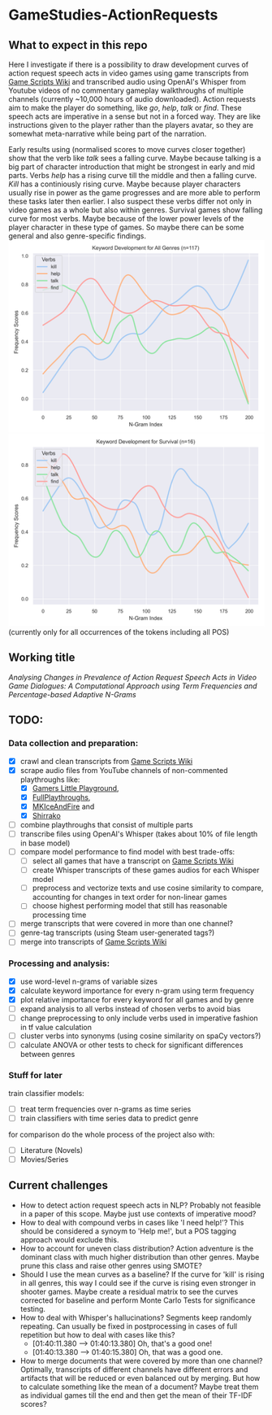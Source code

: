 # GameStudies-ActionRequests
## What to expect in this repo
Here I investigate if there is a possibility to draw development curves of action request speech acts in video games using game transcripts from [Game Scripts Wiki](https://game-scripts-wiki.blogspot.com/) and transcribed audio using OpenAI's Whisper from Youtube videos of no commentary gameplay walkthroughs of multiple channels (currently ~10,000 hours of audio downloaded). 
Action requests aim to make the player do something, like *go*, *help*, *talk* or *find*. 
These speech acts are imperative in a sense but not in a forced way. 
They are like instructions given to the player rather than the players avatar, so they are somewhat meta-narrative while being part of the narration. 

Early results using (normalised scores to move curves closer together) show that the verb like *talk* sees a falling curve. Maybe because talking is a big part of character introduction that might be strongest in early and mid parts. 
Verbs *help* has a rising curve till the middle and then a falling curve. *Kill* has a continiously rising curve. 
Maybe because player characters usually rise in power as the game progresses and are more able to perform these tasks later then earlier. 
I also suspect these verbs differ not only in video games as a whole but also within genres. 
Survival games show falling curve for most verbs. 
Maybe because of the lower power levels of the player character in these type of games. 
So maybe there can be some general and also genre-specific findings.
![Early general findings](data/results/plots/lineplot-All_Genres.png)
![Early survival findings](data/results/plots/lineplot-Survival.png)
(currently only for all occurrences of the tokens including all POS)

## Working title
*Analysing Changes in Prevalence of Action Request Speech Acts in Video Game Dialogues: A Computational Approach using Term Frequencies and Percentage-based Adaptive N-Grams*

## TODO:
### Data collection and preparation:
- [x] crawl and clean transcripts from [Game Scripts Wiki](https://game-scripts-wiki.blogspot.com/)
- [x] scrape audio files from YouTube channels of non-commented playthroughs like: 
  - [x] [Gamers Little Playground](https://www.youtube.com/@glp), 
  - [x] [FullPlaythroughs](https://www.youtube.com/@FullPlaythroughs), 
  - [x] [MKIceAndFire](https://www.youtube.com/@MKIceAndFire) and 
  - [x] [Shirrako](https://www.youtube.com/@Shirrako)
- [ ] combine playthroughs that consist of multiple parts
- [ ] transcribe files using OpenAI's Whisper (takes about 10% of file length in base model)
- [ ] compare model performance to find model with best trade-offs:
  - [ ] select all games that have a transcript on [Game Scripts Wiki](https://game-scripts-wiki.blogspot.com/)
  - [ ] create Whisper transcripts of these games audios for each Whisper model
  - [ ] preprocess and vectorize texts and use cosine similarity to compare, accounting for changes in text order for non-linear games
  - [ ] choose highest performing model that still has reasonable processing time
- [ ] merge transcripts that were covered in more than one channel?
- [ ] genre-tag transcripts (using Steam user-generated tags?)
- [ ] merge into transcripts of [Game Scripts Wiki](https://game-scripts-wiki.blogspot.com/)

### Processing and analysis:
- [x] use word-level n-grams of variable sizes
- [x] calculate keyword importance for every n-gram using term frequency
- [x] plot relative importance for every keyword for all games and by genre
- [ ] expand analysis to all verbs instead of chosen verbs to avoid bias
- [ ] change preprocessing to only include verbs used in imperative fashion in tf value calculation
- [ ] cluster verbs into synonyms (using cosine similarity on spaCy vectors?)
- [ ] calculate ANOVA or other tests to check for significant differences between genres

### Stuff for later
train classifier models:
- [ ] treat term frequencies over n-grams as time series
- [ ] train classifiers with time series data to predict genre

for comparison do the whole process of the project also with:
- [ ] Literature (Novels)
- [ ] Movies/Series

## Current challenges
- How to detect action request speech acts in NLP? Probably not feasible in a paper of this scope. Maybe just use contexts of imperative mood?
- How to deal with compound verbs in cases like 'I need help!'? This should be considered a synoym to 'Help me!', but a POS tagging approach would exclude this.
- How to account for uneven class distribution? Action adventure is the dominant class with much higher distribution than other genres. Maybe prune this class and raise other genres using SMOTE?
- Should I use the mean curves as a baseline? If the curve for 'kill' is rising in all genres, this way I could see if the curve is rising even stronger in shooter games. Maybe create a residual matrix to see the curves corrected for baseline and perform Monte Carlo Tests for significance testing.
- How to deal with Whisper's hallucinations? Segments keep randomly repeating. Can usually be fixed in postprocessing in cases of full repetition but how to deal with cases like this?
  - [01:40:11.380 --> 01:40:13.380]  Oh, that's a good one!
  - [01:40:13.380 --> 01:40:15.380]  Oh, that was a good one.
- How to merge documents that were covered by more than one channel? Optimally, transcripts of different channels have different errors and artifacts that will be reduced or even balanced out by merging. But how to calculate something like the mean of a document? Maybe treat them as individual games till the end and then get the mean of their TF-IDF scores?
